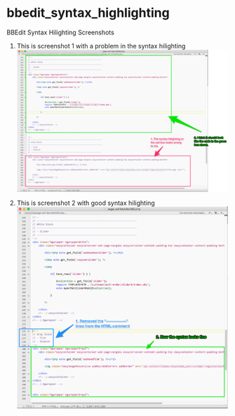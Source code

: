# bbedit_syntax_highlighting
BBEdit Syntax Hilighting Screenshots

1. This is screenshot 1 with a problem in the syntax hilighting
![screenshot 1](https://github.com/uschmelzer/bbedit_syntax_highlighting/blob/master/screenshot1b.png)



2. This is screenshot 2 with good syntax hilighting
![screenshot 2](https://github.com/uschmelzer/bbedit_syntax_highlighting/blob/master/screenshot2b.png)
